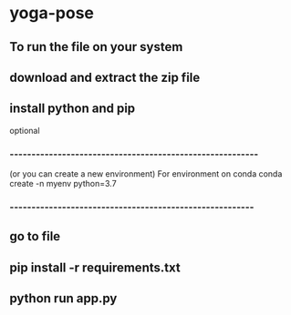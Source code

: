 # yoga-pose

## To run the file on your system

## download and extract the zip file

## install python and pip 

optional
### ---------------------------------------------------------
(or you can create a new environment)
For environment on conda
conda create -n myenv python=3.7
### --------------------------------------------------------

## go to file

## pip install -r requirements.txt

## python run app.py
